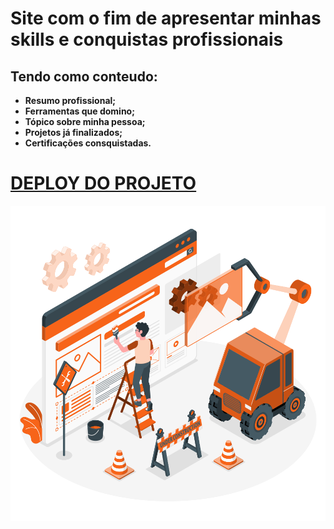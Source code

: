 # Site com o fim de apresentar minhas skills e conquistas profissionais

## Tendo como conteudo:

* **Resumo profissional;**
* **Ferramentas que domino;**
* **Tópico sobre minha pessoa;**
* **Projetos já finalizados;** 
* **Certificações consquistadas.**

# **<a class="menu" href="https://leandroalcantara-1997.github.io/My_Portfolio/html/index.html">DEPLOY DO PROJETO</a>**

<img src="imagens/construcao.svg" >

